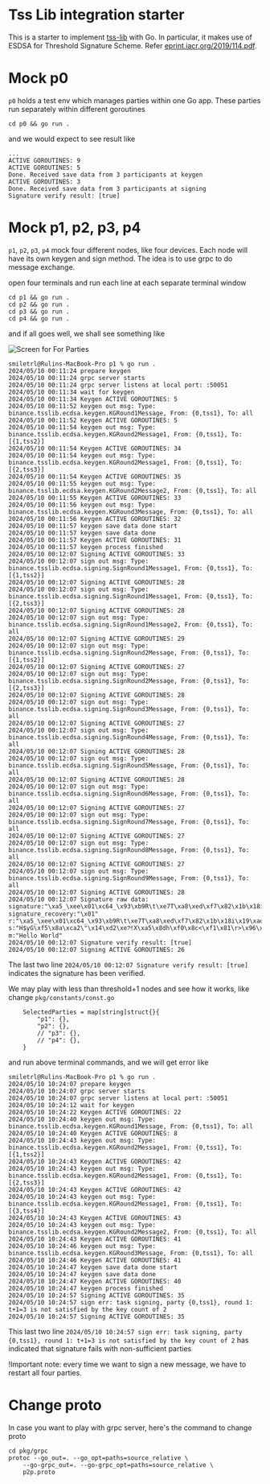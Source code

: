 # Tss Lib integration starter

This is a starter to implement [tss-lib](https://github.com/bnb-chain/tss-lib) with Go. In particular, it makes use of ESDSA for Threshold Signature Scheme. Refer [eprint.iacr.org/2019/114.pdf](https://eprint.iacr.org/2019/114.pdf).

# Mock p0

`p0` holds a test env which manages parties within one Go app. These parties run separately within different goroutines

```
cd p0 && go run .
```

and we would expect to see result like

```
...
ACTIVE GOROUTINES: 9
ACTIVE GOROUTINES: 5
Done. Received save data from 3 participants at keygen
ACTIVE GOROUTINES: 3
Done. Received save data from 3 participants at signing
Signature verify result: [true]
```

# Mock p1, p2, p3, p4

`p1`, `p2`, `p3`, `p4` mock four different nodes, like four devices. Each node will have its own keygen and sign method. The idea is to use grpc to do message exchange.

open four terminals and run each line at each separate terminal window

```
cd p1 && go run .
cd p2 && go run .
cd p3 && go run .
cd p4 && go run .
```

and if all goes well, we shall see something like

![Screen for For Parties](screen-for-four-parties.png)

```
smiletrl@Rulins-MacBook-Pro p1 % go run .
2024/05/10 00:11:24 prepare keygen
2024/05/10 00:11:24 grpc server starts
2024/05/10 00:11:24 grpc server listens at local port: :50051
2024/05/10 00:11:34 wait for keygen
2024/05/10 00:11:34 Keygen ACTIVE GOROUTINES: 5
2024/05/10 00:11:52 keygen out msg: Type: binance.tsslib.ecdsa.keygen.KGRound1Message, From: {0,tss1}, To: all
2024/05/10 00:11:52 Keygen ACTIVE GOROUTINES: 5
2024/05/10 00:11:54 keygen out msg: Type: binance.tsslib.ecdsa.keygen.KGRound2Message1, From: {0,tss1}, To: [{1,tss2}]
2024/05/10 00:11:54 Keygen ACTIVE GOROUTINES: 34
2024/05/10 00:11:54 keygen out msg: Type: binance.tsslib.ecdsa.keygen.KGRound2Message1, From: {0,tss1}, To: [{2,tss3}]
2024/05/10 00:11:54 Keygen ACTIVE GOROUTINES: 35
2024/05/10 00:11:55 keygen out msg: Type: binance.tsslib.ecdsa.keygen.KGRound2Message2, From: {0,tss1}, To: all
2024/05/10 00:11:55 Keygen ACTIVE GOROUTINES: 33
2024/05/10 00:11:56 keygen out msg: Type: binance.tsslib.ecdsa.keygen.KGRound3Message, From: {0,tss1}, To: all
2024/05/10 00:11:56 Keygen ACTIVE GOROUTINES: 32
2024/05/10 00:11:57 keygen save data done start
2024/05/10 00:11:57 keygen save data done
2024/05/10 00:11:57 Keygen ACTIVE GOROUTINES: 31
2024/05/10 00:11:57 keygen process finished
2024/05/10 00:12:07 Signing ACTIVE GOROUTINES: 33
2024/05/10 00:12:07 sign out msg: Type: binance.tsslib.ecdsa.signing.SignRound1Message1, From: {0,tss1}, To: [{1,tss2}]
2024/05/10 00:12:07 Signing ACTIVE GOROUTINES: 28
2024/05/10 00:12:07 sign out msg: Type: binance.tsslib.ecdsa.signing.SignRound1Message1, From: {0,tss1}, To: [{2,tss3}]
2024/05/10 00:12:07 Signing ACTIVE GOROUTINES: 28
2024/05/10 00:12:07 sign out msg: Type: binance.tsslib.ecdsa.signing.SignRound1Message2, From: {0,tss1}, To: all
2024/05/10 00:12:07 Signing ACTIVE GOROUTINES: 29
2024/05/10 00:12:07 sign out msg: Type: binance.tsslib.ecdsa.signing.SignRound2Message, From: {0,tss1}, To: [{1,tss2}]
2024/05/10 00:12:07 Signing ACTIVE GOROUTINES: 27
2024/05/10 00:12:07 sign out msg: Type: binance.tsslib.ecdsa.signing.SignRound2Message, From: {0,tss1}, To: [{2,tss3}]
2024/05/10 00:12:07 Signing ACTIVE GOROUTINES: 28
2024/05/10 00:12:07 sign out msg: Type: binance.tsslib.ecdsa.signing.SignRound3Message, From: {0,tss1}, To: all
2024/05/10 00:12:07 Signing ACTIVE GOROUTINES: 27
2024/05/10 00:12:07 sign out msg: Type: binance.tsslib.ecdsa.signing.SignRound4Message, From: {0,tss1}, To: all
2024/05/10 00:12:07 Signing ACTIVE GOROUTINES: 28
2024/05/10 00:12:07 sign out msg: Type: binance.tsslib.ecdsa.signing.SignRound5Message, From: {0,tss1}, To: all
2024/05/10 00:12:07 Signing ACTIVE GOROUTINES: 28
2024/05/10 00:12:07 sign out msg: Type: binance.tsslib.ecdsa.signing.SignRound6Message, From: {0,tss1}, To: all
2024/05/10 00:12:07 Signing ACTIVE GOROUTINES: 27
2024/05/10 00:12:07 sign out msg: Type: binance.tsslib.ecdsa.signing.SignRound7Message, From: {0,tss1}, To: all
2024/05/10 00:12:07 Signing ACTIVE GOROUTINES: 27
2024/05/10 00:12:07 sign out msg: Type: binance.tsslib.ecdsa.signing.SignRound8Message, From: {0,tss1}, To: all
2024/05/10 00:12:07 Signing ACTIVE GOROUTINES: 27
2024/05/10 00:12:07 sign out msg: Type: binance.tsslib.ecdsa.signing.SignRound9Message, From: {0,tss1}, To: all
2024/05/10 00:12:07 Signing ACTIVE GOROUTINES: 28
2024/05/10 00:12:07 Signature raw data: signature:"\xa5_\xee\x01\xc64_\x93\xb9R\t\xe7T\xa8\xed\xf7\x82\x1b\x18i\x19\xadK6\x8c\r\xac\xe6\xfa\xf0\x1a{H$yG\xf5\x8a\xca2\"\x14\xd2\xe7ͦ!X\xa5\x8dh\xf0\x8c<\xf1\x81\r>\x96\xad\xbc]\x9f\xac" signature_recovery:"\x01" r:"\xa5_\xee\x01\xc64_\x93\xb9R\t\xe7T\xa8\xed\xf7\x82\x1b\x18i\x19\xadK6\x8c\r\xac\xe6\xfa\xf0\x1a{" s:"H$yG\xf5\x8a\xca2\"\x14\xd2\xe7ͦ!X\xa5\x8dh\xf0\x8c<\xf1\x81\r>\x96\xad\xbc]\x9f\xac" m:"Hello World"
2024/05/10 00:12:07 Signature verify result: [true]
2024/05/10 00:12:07 Signing ACTIVE GOROUTINES: 26
```

The last two line `2024/05/10 00:12:07 Signature verify result: [true]` indicates the signature has been verified.

We may play with less than threshold+1 nodes and see how it works, like change `pkg/constants/const.go`

```
	SelectedParties = map[string]struct{}{
		"p1": {},
		"p2": {},
		// "p3": {},
		// "p4": {},
	}
```

and run above terminal commands, and we will get error like

```
smiletrl@Rulins-MacBook-Pro p1 % go run .
2024/05/10 10:24:07 prepare keygen
2024/05/10 10:24:07 grpc server starts
2024/05/10 10:24:07 grpc server listens at local port: :50051
2024/05/10 10:24:12 wait for keygen
2024/05/10 10:24:22 Keygen ACTIVE GOROUTINES: 22
2024/05/10 10:24:40 keygen out msg: Type: binance.tsslib.ecdsa.keygen.KGRound1Message, From: {0,tss1}, To: all
2024/05/10 10:24:40 Keygen ACTIVE GOROUTINES: 8
2024/05/10 10:24:43 keygen out msg: Type: binance.tsslib.ecdsa.keygen.KGRound2Message1, From: {0,tss1}, To: [{1,tss2}]
2024/05/10 10:24:43 Keygen ACTIVE GOROUTINES: 42
2024/05/10 10:24:43 keygen out msg: Type: binance.tsslib.ecdsa.keygen.KGRound2Message1, From: {0,tss1}, To: [{2,tss3}]
2024/05/10 10:24:43 Keygen ACTIVE GOROUTINES: 42
2024/05/10 10:24:43 keygen out msg: Type: binance.tsslib.ecdsa.keygen.KGRound2Message1, From: {0,tss1}, To: [{3,tss4}]
2024/05/10 10:24:43 Keygen ACTIVE GOROUTINES: 43
2024/05/10 10:24:43 keygen out msg: Type: binance.tsslib.ecdsa.keygen.KGRound2Message2, From: {0,tss1}, To: all
2024/05/10 10:24:43 Keygen ACTIVE GOROUTINES: 41
2024/05/10 10:24:46 keygen out msg: Type: binance.tsslib.ecdsa.keygen.KGRound3Message, From: {0,tss1}, To: all
2024/05/10 10:24:46 Keygen ACTIVE GOROUTINES: 41
2024/05/10 10:24:47 keygen save data done start
2024/05/10 10:24:47 keygen save data done
2024/05/10 10:24:47 Keygen ACTIVE GOROUTINES: 40
2024/05/10 10:24:47 keygen process finished
2024/05/10 10:24:57 Signing ACTIVE GOROUTINES: 35
2024/05/10 10:24:57 sign err: task signing, party {0,tss1}, round 1: t+1=3 is not satisfied by the key count of 2
2024/05/10 10:24:57 Signing ACTIVE GOROUTINES: 35
```

This last two line `2024/05/10 10:24:57 sign err: task signing, party {0,tss1}, round 1: t+1=3 is not satisfied by the key count of 2` has indicated that signature fails with non-sufficient parties

!Important note: every time we want to sign a new message, we have to restart all four parties.

# Change proto

In case you want to play with grpc server, here's the command to change proto

```
cd pkg/grpc
protoc --go_out=. --go_opt=paths=source_relative \
    --go-grpc_out=. --go-grpc_opt=paths=source_relative \
    p2p.proto
```

